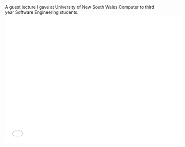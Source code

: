A guest lecture I gave at University of New South Wales Computer to third year Software Engineering students.<iframe src="//slides.com/yunzhilin/a-tale-of-contemporary-software/embed" width="576" height="420" scrolling="no" frameborder="0" webkitallowfullscreen mozallowfullscreen allowfullscreen></iframe>

